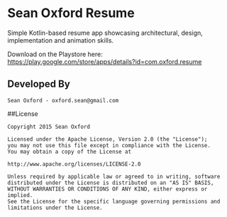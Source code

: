 # Sean Oxford Resume

Simple Kotlin-based resume app showcasing architectural, design, implementation and animation skills.

Download on the Playstore here:
https://play.google.com/store/apps/details?id=com.oxford.resume

## Developed By

	Sean Oxford - oxford.sean@gmail.com


##License

    Copyright 2015 Sean Oxford

    Licensed under the Apache License, Version 2.0 (the "License");
    you may not use this file except in compliance with the License.
    You may obtain a copy of the License at

    http://www.apache.org/licenses/LICENSE-2.0

    Unless required by applicable law or agreed to in writing, software
    distributed under the License is distributed on an "AS IS" BASIS,
    WITHOUT WARRANTIES OR CONDITIONS OF ANY KIND, either express or implied.
    See the License for the specific language governing permissions and
    limitations under the License.
